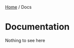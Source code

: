 [Home](/README.md) / Docs

# Documentation
Nothing to see here

<!--(Rn.BuildScriptHelper){
	"version": "1.0.106",
	"replace": false
}(END)-->